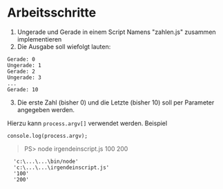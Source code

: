 # Arbeitsschritte
1. Ungerade und Gerade in einem Script Namens "zahlen.js" zusammen implementieren
2. Die Ausgabe soll wiefolgt lauten:
```
Gerade: 0
Ungerade: 1
Gerade: 2
Ungerade: 3
...
Gerade: 10
```
3. Die erste Zahl (bisher 0) und die Letzte (bisher 10) soll per Parameter angegeben werden.

Hierzu kann `process.argv[]` verwendet werden. Beispiel

  ```
  console.log(process.argv);
  ```

  > PS> node irgendeinscript.js 100 200
  
```
  'c:\...\...\bin/node'
  'c:\...\...\irgendeinscript.js'
  '100'
  '200'
```


